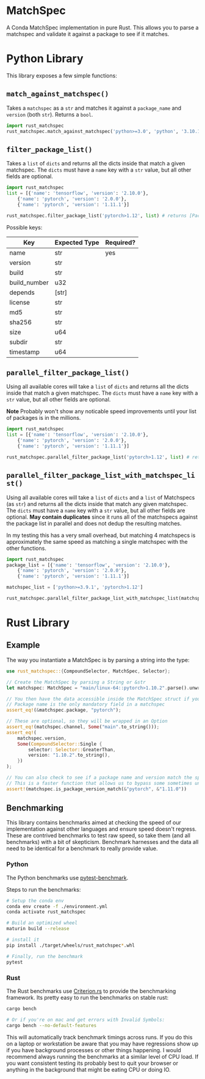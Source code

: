# MatchSpec

A Conda MatchSpec implementation in pure Rust. This allows you to parse a matchspec and validate it against a package to see if it matches.

# Python Library

This library exposes a few simple functions:

## `match_against_matchspec()`

Takes a `matchspec` as a `str` and matches it against a `package_name` and `version` (both `str`). Returns a `bool`.

``` python
import rust_matchspec
rust_matchspec.match_against_matchspec('python>=3.0', 'python', '3.10.1') # returns True
```

## `filter_package_list()`

Takes a `list` of `dicts` and returns all the dicts inside that match a given matchspec. The `dicts` must have a `name` key with a `str` value, but all other fields are optional.

```python
import rust_matchspec
list = [{'name': 'tensorflow', 'version': '2.10.0'},
	{'name': 'pytorch', 'version': '2.0.0'},
	{'name': 'pytorch', 'version': '1.11.1'}]

rust_matchspec.filter_package_list('pytorch>1.12', list) # returns [PackageCandidate(name=pytorch)]
```

Possible keys:

| Key          | Expected Type | Required? |
|--------------|---------------|-----------|
| name         | str           | yes       |
| version      | str           |           |
| build        | str           |           |
| build_number | u32           |           |
| depends      | [str]         |           |
| license      | str           |           |
| md5          | str           |           |
| sha256       | str           |           |
| size         | u64           |           |
| subdir       | str           |           |
| timestamp    | u64           |           |

## `parallel_filter_package_list()`

Using all available cores will take a `list` of `dicts` and returns all the dicts inside that match a given matchspec. The `dicts` must have a `name` key with a `str` value, but all other fields are optional.

**Note** Probably won't show any noticable speed improvements until your list of packages is in the millions.

```python
import rust_matchspec
list = [{'name': 'tensorflow', 'version': '2.10.0'},
	{'name': 'pytorch', 'version': '2.0.0'},
	{'name': 'pytorch', 'version': '1.11.1'}]

rust_matchspec.parallel_filter_package_list('pytorch>1.12', list) # returns [PackageCandidate(name=pytorch)]
```

## `parallel_filter_package_list_with_matchspec_list()`

Using all available cores will take a `list` of `dicts` and a `list` of Matchspecs (as `str`) and returns all the dicts inside that match any given matchspec. The `dicts` must have a `name` key with a `str` value, but all other fields are optional. **May contain duplicates** since it runs all of the matchspecs against the package list in parallel and does not dedup the resulting matches.

In my testing this has a very small overhead, but matching 4 matchspecs is approximately the same speed as matching a single matchspec with the other functions.

```python
import rust_matchspec
package_list = [{'name': 'tensorflow', 'version': '2.10.0'},
	{'name': 'pytorch', 'version': '2.0.0'},
	{'name': 'pytorch', 'version': '1.11.1'}]

matchspec_list = ['python>=3.9.1', 'pytorch>1.12']

rust_matchspec.parallel_filter_package_list_with_matchspec_list(matchspec_list, package_list) # returns [PackageCandidate(name=pytorch)]
```

# Rust Library

## Example

The way you instantiate a MatchSpec is by parsing a string into the type:

```rust
use rust_matchspec::{CompoundSelector, MatchSpec, Selector};

// Create the MatchSpec by parsing a String or &str
let matchspec: MatchSpec = "main/linux-64::pytorch>1.10.2".parse().unwrap();

// You then have the data accessible inside the MatchSpec struct if you want it
// Package name is the only mandatory field in a matchspec
assert_eq!(&matchspec.package, "pytorch");

// These are optional, so they will be wrapped in an Option
assert_eq!(matchspec.channel, Some("main".to_string()));
assert_eq!(
	matchspec.version,
	Some(CompoundSelector::Single {
		selector: Selector::GreaterThan,
		version: "1.10.2".to_string(),
	})
);

// You can also check to see if a package name and version match the spec.
// This is a faster function that allows us to bypass some sometimes unnecessary tests like channel or subdir
assert!(matchspec.is_package_version_match(&"pytorch", &"1.11.0"))
```

## Benchmarking

This library contains benchmarks aimed at checking the speed of our implementation against other languages and ensure speed doesn't regress. These are contrived benchmarks to test raw speed, so take them (and all benchmarks) with a bit of skepticism. Benchmark harnesses and the data all need to be identical for a benchmark to really provide value.


### Python

The Python benchmarks use [pytest-benchmark](https://pytest-benchmark.readthedocs.io/en/stable/).

Steps to run the benchmarks:

```bash
# Setup the conda env
conda env create -f ./environment.yml
conda activate rust_matchspec

# Build an optimized wheel
maturin build --release

# install it
pip install ./target/wheels/rust_matchspec*.whl

# Finally, run the benchmark
pytest
```

### Rust

The Rust benchmarks use [Criterion.rs](https://bheisler.github.io/criterion.rs/book/criterion_rs.html) to provide the benchmarking framework. Its pretty easy to run the benchmarks on stable rust:

```bash
cargo bench 

# Or if you're on mac and get errors with Invalid Symbols:
cargo bench --no-default-features
```
This will automatically track benchmark timings across runs. If you do this on a laptop or workstation be aware that you may have regressions show up if you have background processes or other things happening. I would recommend always running the benchmarks at a similar level of CPU load. If you want consistent testing its probably best to quit your browser or anything in the background that might be eating CPU or doing IO.

